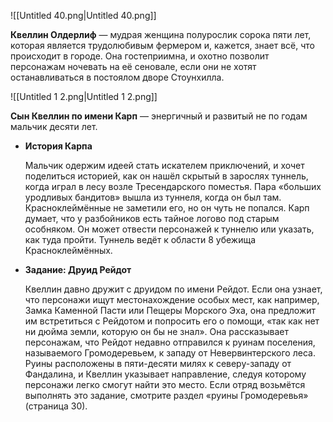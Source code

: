 ![[Untitled 40.png|Untitled 40.png]]

**Квеллин Олдерлиф** — мудрая женщина полурослик сорока пяти лет, которая является трудолюбивым фермером и, кажется, знает всё, что происходит в городе. Она гостеприимна, и охотно позволит персонажам ночевать на её сеновале, если они не хотят останавливаться в постоялом дворе Стоунхилла.

![[Untitled 1 2.png|Untitled 1 2.png]]

**Сын Квеллин по имени Карп** — энергичный и развитый не по годам мальчик десяти лет.

- **История Карпа**
    
    Мальчик одержим идеей стать искателем приключений, и хочет поделиться историей, как он нашёл скрытый в зарослях туннель, когда играл в лесу возле Тресендарского поместья. Пара «больших уродливых бандитов» вышла из туннеля, когда он был там. Красноклеймённые не заметили его, но он чуть не попался. Карп думает, что у разбойников есть тайное логово под старым особняком. Он может отвести персонажей к туннелю или указать, как туда пройти. Туннель ведёт к области 8 убежища Красноклеймённых.
    
- **Задание: Друид Рейдот**
    
    Квеллин давно дружит с друидом по имени Рейдот. Если она узнает, что персонажи ищут местонахождение особых мест, как например, Замка Каменной Пасти или Пещеры Морского Эха, она предложит им встретиться с Рейдотом и попросить его о помощи, «так как нет ни дюйма земли, которую он бы не знал». Она рассказывает персонажам, что Рейдот недавно отправился к руинам поселения, называемого Громодеревьем, к западу от Невервинтерского леса. Руины расположены в пяти-десяти милях к северу-западу от Фандалина, и Квеллин указывает направление, следуя которому персонажи легко смогут найти это место. Если отряд возьмётся выполнять это задание, смотрите раздел «руины Громодеревья» (страница 30).